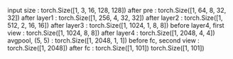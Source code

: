 input size   :  torch.Size([1, 3, 16, 128, 128])
after pre    :  torch.Size([1, 64, 8, 32, 32])
after layer1 :  torch.Size([1, 256, 4, 32, 32])
after layer2 :  torch.Size([1, 512, 2, 16, 16])
after layer3 :  torch.Size([1, 1024, 1, 8, 8])
before layer4, first view :  torch.Size([1, 1024, 8, 8])
after layer4 :  torch.Size([1, 2048, 4, 4])
avgpool, (5, 5) :  torch.Size([1, 2048, 1, 1])
before fc, second view :  torch.Size([1, 2048])
after fc :  torch.Size([1, 101])
torch.Size([1, 101])
